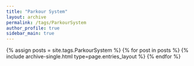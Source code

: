 ```yaml
---
title: "Parkour System"
layout: archive
permalink: /tags/ParkourSystem
author_profile: true
sidebar_main: true
---
```


{% assign posts = site.tags.ParkourSystem %}
{% for post in posts %} {% include archive-single.html type=page.entries_layout %} {% endfor %}